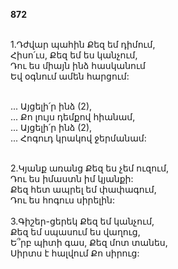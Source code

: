 **872**

\
1.Դժվար պահին Քեզ եմ դիմում,\
Հիսո՛ւս, Քեզ եմ ես կանչում,\
Դու ես միայն ինձ հասկանում\
Եվ օգնում ամեն հարցում:

\
 ... Այցելի՛ր ինձ (2),\
 ... Քո լույս դեմքով հիանամ,\
 ... Այցելի՛ր ինձ (2),\
 ... Հոգուդ կրակով ջերմանամ:

\
2.Կյանք առանց Քեզ ես չեմ ուզում,\
Դու ես իմաստն իմ կյանքի:\
Քեզ հետ ապրել եմ փափագում,\
Դու ես հոգուս սիրելին:\
\
3.Գիշեր-ցերեկ Քեզ եմ կանչում,\
Քեզ եմ սպասում ես վաղուց,\
Ե՞րբ պիտի գաս, Քեզ մոտ տանես,\
Սիրտս է հալվում Քո սիրուց:
